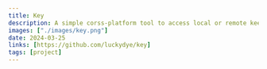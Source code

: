 ```yaml
---
title: Key
description: A simple corss-platform tool to access local or remote keepass databases fast. Including a cli and raycast extension.
images: ["./images/key.png"]
date: 2024-03-25
links: [https://github.com/luckydye/key]
tags: [project]
---
```

